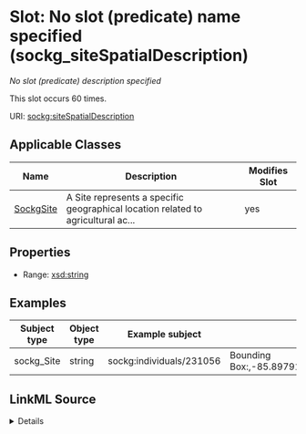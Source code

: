 

# Slot: No slot (predicate) name specified (sockg_siteSpatialDescription)


_No slot (predicate) description specified_






This slot occurs 60 times.


URI: [sockg:siteSpatialDescription](https://idir.uta.edu/sockg-ontology/docs/siteSpatialDescription)



<!-- no inheritance hierarchy -->





## Applicable Classes

| Name | Description | Modifies Slot |
| --- | --- | --- |
| [SockgSite](../classes/SockgSite.md) | A Site represents a specific geographical location related to agricultural ac... |  yes  |







## Properties

* Range: [xsd:string](http://www.w3.org/2001/XMLSchema#string)






## Examples

| Subject type | Object type | Example subject | Example object | Occurrences |
| --- | --- | --- | --- | --- |
| sockg_Site | string | sockg:individuals/231056 | Bounding Box:,-85.897912,32.423849,-85.895231,32.421965 | 60 |




## LinkML Source

<details>

```yaml
name: sockg_siteSpatialDescription
annotations:
  count:
    tag: count
    value: 60
description: No slot (predicate) description specified
title: No slot (predicate) name specified
examples:
- object:
    example_object: Bounding Box:,-85.897912,32.423849,-85.895231,32.421965
    example_object_type: string
    example_predicate: sockg:siteSpatialDescription
    example_subject: sockg:individuals/231056
    example_subject_type: sockg_Site
from_schema: soc-kg
rank: 1000
domain: sockg_Site
slot_uri: sockg:siteSpatialDescription
alias: sockg_siteSpatialDescription
domain_of:
- sockg_Site
range: string

```
</details>